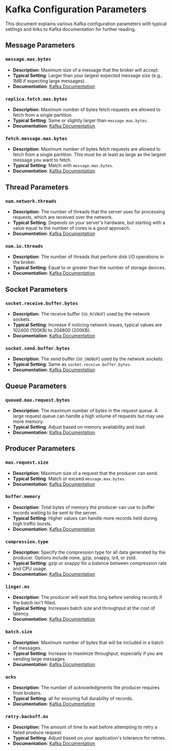 # Kafka Configuration Parameters

This document explains various Kafka configuration parameters with typical settings and links to Kafka documentation for further reading.

## Message Parameters

### `message.max.bytes`
- **Description**: Maximum size of a message that the broker will accept.
- **Typical Setting**: Larger than your largest expected message size (e.g., 1MB if expecting large messages).
- **Documentation**: [Kafka Documentation](https://kafka.apache.org/documentation/#brokerconfigs_message.max.bytes)

### `replica.fetch.max.bytes`
- **Description**: Maximum number of bytes fetch requests are allowed to fetch from a single partition.
- **Typical Setting**: Same or slightly larger than `message.max.bytes`.
- **Documentation**: [Kafka Documentation](https://kafka.apache.org/documentation/#brokerconfigs_replica.fetch.max.bytes)

### `fetch.message.max.bytes`
- **Description**: Maximum number of bytes fetch requests are allowed to fetch from a single partition. This must be at least as large as the largest message you want to fetch.
- **Typical Setting**: Match with `message.max.bytes`.
- **Documentation**: [Kafka Documentation](https://kafka.apache.org/documentation/#consumerconfigs_fetch.message.max.bytes)

## Thread Parameters

### `num.network.threads`
- **Description**: The number of threads that the server uses for processing requests, which are received over the network.
- **Typical Setting**: Depends on your server's hardware, but starting with a value equal to the number of cores is a good approach.
- **Documentation**: [Kafka Documentation](https://kafka.apache.org/documentation/#brokerconfigs_num.network.threads)

### `num.io.threads`
- **Description**: The number of threads that perform disk I/O operations in the broker.
- **Typical Setting**: Equal to or greater than the number of storage devices.
- **Documentation**: [Kafka Documentation](https://kafka.apache.org/documentation/#brokerconfigs_num.io.threads)

## Socket Parameters

### `socket.receive.buffer.bytes`
- **Description**: The receive buffer (`SO_RCVBUF`) used by the network sockets.
- **Typical Setting**: Increase if noticing network issues, typical values are 102400 (100KB) to 204800 (200KB).
- **Documentation**: [Kafka Documentation](https://kafka.apache.org/documentation/#brokerconfigs_socket.receive.buffer.bytes)

### `socket.send.buffer.bytes`
- **Description**: The send buffer (`SO_SNDBUF`) used by the network sockets.
- **Typical Setting**: Same as `socket.receive.buffer.bytes`.
- **Documentation**: [Kafka Documentation](https://kafka.apache.org/documentation/#brokerconfigs_socket.send.buffer.bytes)

## Queue Parameters

### `queued.max.request.bytes`
- **Description**: The maximum number of bytes in the request queue. A large request queue can handle a high volume of requests but may use more memory.
- **Typical Setting**: Adjust based on memory availability and load.
- **Documentation**: [Kafka Documentation](https://kafka.apache.org/documentation/#brokerconfigs_queued.max.request.bytes)

## Producer Parameters

### `max.request.size`
- **Description**: Maximum size of a request that the producer can send.
- **Typical Setting**: Match or exceed `message.max.bytes`.
- **Documentation**: [Kafka Documentation](https://kafka.apache.org/documentation/#producerconfigs_max.request.size)

### `buffer.memory`
- **Description**: Total bytes of memory the producer can use to buffer records waiting to be sent to the server.
- **Typical Setting**: Higher values can handle more records held during high traffic bursts.
- **Documentation**: [Kafka Documentation](https://kafka.apache.org/documentation/#producerconfigs_buffer.memory)

### `compression.type`
- **Description**: Specify the compression type for all data generated by the producer. Options include none, gzip, snappy, lz4, or zstd.
- **Typical Setting**: gzip or snappy for a balance between compression rate and CPU usage.
- **Documentation**: [Kafka Documentation](https://kafka.apache.org/documentation/#producerconfigs_compression.type)

### `linger.ms`
- **Description**: The producer will wait this long before sending records if the batch isn't filled.
- **Typical Setting**: Increases batch size and throughput at the cost of latency.
- **Documentation**: [Kafka Documentation](https://kafka.apache.org/documentation/#producerconfigs_linger.ms)

### `batch.size`
- **Description**: Maximum number of bytes that will be included in a batch of messages.
- **Typical Setting**: Increase to maximize throughput, especially if you are sending large messages.
- **Documentation**: [Kafka Documentation](https://kafka.apache.org/documentation/#producerconfigs_batch.size)

### `acks`
- **Description**: The number of acknowledgments the producer requires from brokers.
- **Typical Setting**: all for ensuring full durability of records.
- **Documentation**: [Kafka Documentation](https://kafka.apache.org/documentation/#producerconfigs_acks)

### `retry.backoff.ms`
- **Description**: The amount of time to wait before attempting to retry a failed produce request.
- **Typical Setting**: Adjust based on your application's tolerance for retries.
- **Documentation**: [Kafka Documentation](https://kafka.apache.org/documentation/#producerconfigs_retry.backoff.ms)